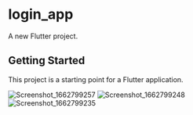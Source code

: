 # login_app

A new Flutter project.

## Getting Started

This project is a starting point for a Flutter application.



![Screenshot_1662799257](https://user-images.githubusercontent.com/89799015/192094893-8d0844c7-3e26-4c96-84ca-9fe06eafbebc.png)
![Screenshot_1662799248](https://user-images.githubusercontent.com/89799015/192094894-d26cda74-4f92-4b65-832a-c7bf9d103ef8.png)
![Screenshot_1662799235](https://user-images.githubusercontent.com/89799015/192094895-18248281-6bad-4d29-b2b7-1bc458d2b48d.png)
